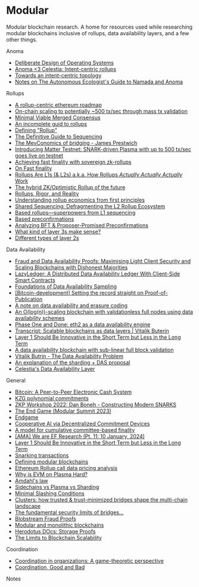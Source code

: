 # Modular
Modular blockchain research. A home for resources used while researching modular blockchains inclusive of rollups, data availability layers, and a few other things. 

Anoma
- [Deliberate Design of Operating Systems](https://pomf2.lain.la/f/2046jrmg.pdf)
- [Anoma <3 Celestia: Intent-centric rollups](https://research.anoma.net/t/anoma-3-celestia-intent-centric-rollups/386)
- [Towards an intent-centric topology](https://anoma.net/blog/towards-an-intent-centric-topology)
- [Notes on The Autonomous Ecologist's Guide to Namada and Anoma](https://research.anoma.net/t/notes-on-the-autonomous-ecologists-guide-to-namada-and-anoma/273)

Rollups
- [A rollup-centric ethereum roadmap](https://ethereum-magicians.org/t/a-rollup-centric-ethereum-roadmap/4698)
- [On-chain scaling to potentially ~500 tx/sec through mass tx validation](https://ethresear.ch/t/on-chain-scaling-to-potentially-500-tx-sec-through-mass-tx-validation/3477)
- [Minimal Viable Merged Consensus](https://ethresear.ch/t/minimal-viable-merged-consensus/5617?u=0xapriori)
- [An incomplete guid to rollups](https://vitalik.eth.limo/general/2021/01/05/rollup.html)
- [Defining "Rollup"](https://prestwich.substack.com/p/defining-rollup)
- [The Definitive Guide to Sequencing](https://prestwich.substack.com/p/the-definitive-guide-to-sequencing)
- [The MevConomics of bridging - James Prestwich](https://youtu.be/W0ZJ_MamKM4?si=--_xJJ8EmxcKWFBB&t=719)
- [Introducing Matter Testnet: SNARK-driven Plasma with up to 500 tx/sec goes live on testnet](https://blog.matter-labs.io/introducing-matter-testnet-502fab5a6f17)
- [Achieving fast finality with sovereign zk-rollups](https://mirror.xyz/sovlabs.eth/Hwe-6x6MTUjvpuTuuwIoN2E8lgpg1euDnn_vZgwoH0Y)
- [On Fast finality](https://x.com/cemozer_/status/1636560663228055552?s=20)
- [Rollups Are L1s (& L2s) a.k.a. How Rollups *Actually Actually Actually* Work](https://dba.mirror.xyz/LYUb_Y2huJhNUw_z8ltqui2d6KY8Fc3t_cnSE9rDL_o)
- [The hybrid ZK/Optimistic Rollup of the future](https://kelvinfichter.com/pages/thoughts/hybrid-rollups/)
- [Rollups, Rigor, and Reality](https://kelvinfichter.com/pages/thoughts/rrr/)
- [Understanding rollup economics from first principles](https://barnabe.substack.com/p/understanding-rollup-economics-from)
- [Shared Sequencing: Defragmenting the L2 Rollup Ecosystem](https://hackmd.io/@EspressoSystems/SharedSequencing)
- [Based rollups—superpowers from L1 sequencing](https://ethresear.ch/t/based-rollups-superpowers-from-l1-sequencing/15016)
- [Based preconfirmations](https://ethresear.ch/t/based-preconfirmations/17353)
- [Analyzing BFT & Proposer-Promised Preconfirmations](https://hackmd.io/@EspressoSystems/bft-and-proposer-promised-preconfirmations)
- [What kind of layer 3s make sense?](https://vitalik.eth.limo/general/2022/09/17/layer_3.html) 
- [Different types of layer 2s](https://vitalik.eth.limo/general/2023/10/31/l2types.html)



Data Availability 
- [Fraud and Data Availability Proofs: Maximising Light Client Security and Scaling Blockchains with Dishonest Majorities](https://arxiv.org/abs/1809.09044)
- [LazyLedger: A Distributed Data Availability Ledger With Client-Side Smart Contracts](https://arxiv.org/pdf/1905.09274.pdf)
- [Foundations of Data Availability Sampling](https://www.youtube.com/watch?v=KUNE3kR1kwU) 
- [[Bitcoin-development] Setting the record straight on Proof-of-Publication](https://www.mail-archive.com/bitcoin-development@lists.sourceforge.net/msg06570.html)
- [A note on data availability and erasure coding](https://github.com/ethereum/research/wiki/A-note-on-data-availability-and-erasure-coding)
- [An O(log(n))-scaling blockchain with validationless full nodes using data availability schemes](https://ethresear.ch/t/an-o-log-n-scaling-blockchain-with-validationless-full-nodes-using-data-availability-schemes/1370)
- [Phase One and Done: eth2 as a data availability engine](https://ethresear.ch/t/phase-one-and-done-eth2-as-a-data-availability-engine/5269)
- [Transcript: Scalable blockchains as data layers | Vitalik Buterin](https://trentv.medium.com/transcript-scalable-blockchains-as-data-layers-vitalik-buterin-11aa18b37e07)
- [Layer 1 Should Be Innovative in the Short Term but Less in the Long Term](https://vitalik.eth.limo/general/2018/08/26/layer_1.html) 
- [A data availability blockchain with sub-linear full block validation](https://ethresear.ch/t/a-data-availability-blockchain-with-sub-linear-full-block-validation/5503/1)
- [Vitalik Butrin - The Data Availability Problem](https://youtu.be/l3vf7auMewQ?si=HSBqowhBKABKf0A3)
- [An explanation of the sharding + DAS proposal](https://hackmd.io/@vbuterin/sharding_proposal#The-pull-request)
- [Celestia's Data Availability Layer](https://docs.celestia.org/learn/how-celestia-works/data-availability-layer)

General
- [Bitcoin: A Peer-to-Peer Electronic Cash System](https://bitcoin.org/bitcoin.pdf)
- [KZG polynomial commitments](https://dankradfeist.de/ethereum/2020/06/16/kate-polynomial-commitments.html)
- [ZKP Workshop 2022: Dan Boneh - Constructing Modern SNARKS](https://www.youtube.com/watch?v=6psLQv5Hf_I) 
- [The End Game (Modular Summit 2023)](https://www.youtube.com/watch?v=9t8JCf_XWmg)
- [Endgame](https://vitalik.eth.limo/general/2021/12/06/endgame.html)
- [Cooperative AI via Decentralized Commitment Devices](https://arxiv.org/pdf/2311.07815.pdf)
- [A model for cumulative committee-based finality](https://ethresear.ch/t/a-model-for-cumulative-committee-based-finality/10259)
- [[AMA] We are EF Research (Pt. 11: 10 January, 2024)](https://www.reddit.com/r/ethereum/comments/191kke6/comment/kh78s3m/?utm_source=share&utm_medium=web3x&utm_name=web3xcss&utm_term=1&utm_content=share_button) 
- [Layer 1 Should Be Innovative in the Short Term but Less in the Long Term](https://vitalik.eth.limo/general/2018/08/26/layer_1.html) 
- [Snarking transactions](https://docs.minaprotocol.com/mina-protocol/snark-workers#snarking-transactions) 
- [Defining modular blockchains](https://forum.celestia.org/t/defining-modular-blockchains/76)
- [Ethereum Rollup call data pricing analysis](https://forum.celestia.org/t/ethereum-rollup-call-data-pricing-analysis/141)
- [Why is EVM on Plasma Hard?](https://medium.com/@kelvinfichter/why-is-evm-on-plasma-hard-bf2d99c48df7)
- [Amdahl's law](https://en.wikipedia.org/wiki/Amdahl%27s_law)
- [Sidechains vs Plasma vs Sharding](https://vitalik.eth.limo/general/2019/06/12/plasma_vs_sharding.html) 
- [Minimal Slashing Conditions](https://medium.com/@VitalikButerin/minimal-slashing-conditions-20f0b500fc6c)
- [Clusters: how trusted & trust-minimized bridges shape the multi-chain landscape](https://blog.celestia.org/clusters/)
- [The fundamental security limits of bridges...](https://old.reddit.com/r/ethereum/comments/rwojtk/ama_we_are_the_efs_research_team_pt_7_07_january/hrngyk8/)
- [Blobstream Fraud Proofs](https://github.com/celestiaorg/blobstream-contracts/blob/master/docs/inclusion-proofs.md)
- [Modular and monolithic blockchains](https://celestia.org/learn/basics-of-modular-blockchains/modular-and-monolithic-blockchains/)
- [Herodotus DOcs: Storage Proofs](https://docs.herodotus.dev/herodotus-docs/developers/storage-proofs) 
- [The Limits to Blockchain Scalability](https://vitalik.eth.limo/general/2021/05/23/scaling.html#its-crucial-for-blockchain-decentralization-for-regular-users-to-be-able-to-run-a-node) 



Coordination
- [Coordination in organizations: A game-theoretic perspective](https://sci-hub.st/https://doi.org/10.1017/CBO9780511584169.010)
- [Coordination, Good and Bad](https://vitalik.eth.limo/general/2020/09/11/coordination.html) 

Notes

